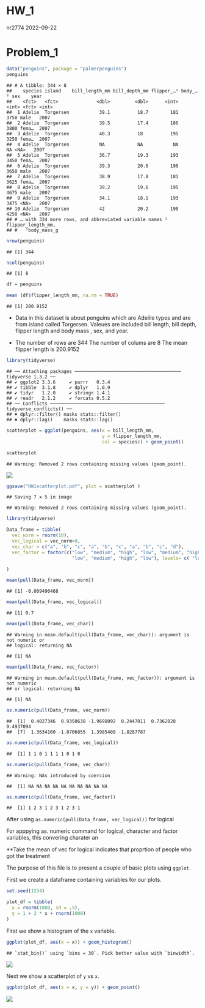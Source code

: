 HW_1
================
nr2774
2022-09-22

# Problem_1

``` r
data("penguins", package = "palmerpenguins")
penguins
```

    ## # A tibble: 344 × 8
    ##    species island    bill_length_mm bill_depth_mm flipper_…¹ body_…² sex    year
    ##    <fct>   <fct>              <dbl>         <dbl>      <int>   <int> <fct> <int>
    ##  1 Adelie  Torgersen           39.1          18.7        181    3750 male   2007
    ##  2 Adelie  Torgersen           39.5          17.4        186    3800 fema…  2007
    ##  3 Adelie  Torgersen           40.3          18          195    3250 fema…  2007
    ##  4 Adelie  Torgersen           NA            NA           NA      NA <NA>   2007
    ##  5 Adelie  Torgersen           36.7          19.3        193    3450 fema…  2007
    ##  6 Adelie  Torgersen           39.3          20.6        190    3650 male   2007
    ##  7 Adelie  Torgersen           38.9          17.8        181    3625 fema…  2007
    ##  8 Adelie  Torgersen           39.2          19.6        195    4675 male   2007
    ##  9 Adelie  Torgersen           34.1          18.1        193    3475 <NA>   2007
    ## 10 Adelie  Torgersen           42            20.2        190    4250 <NA>   2007
    ## # … with 334 more rows, and abbreviated variable names ¹​flipper_length_mm,
    ## #   ²​body_mass_g

``` r
nrow(penguins)
```

    ## [1] 344

``` r
ncol(penguins)
```

    ## [1] 8

``` r
df = penguins

mean (df$flipper_length_mm, na.rm = TRUE)
```

    ## [1] 200.9152

-   Data in this dataset is about penguins which are Adeilie types and
    are from island called Torgersen. Valeues are included bill length,
    bill depth, flipper length and body mass , sex, and year.

-   The number of rows are 344 The number of colums are 8 The mean
    flipper length is 200.9152

``` r
library(tidyverse)
```

    ## ── Attaching packages ─────────────────────────────────────── tidyverse 1.3.2 ──
    ## ✔ ggplot2 3.3.6     ✔ purrr   0.3.4
    ## ✔ tibble  3.1.8     ✔ dplyr   1.0.9
    ## ✔ tidyr   1.2.0     ✔ stringr 1.4.1
    ## ✔ readr   2.1.2     ✔ forcats 0.5.2
    ## ── Conflicts ────────────────────────────────────────── tidyverse_conflicts() ──
    ## ✖ dplyr::filter() masks stats::filter()
    ## ✖ dplyr::lag()    masks stats::lag()

``` r
scatterplot = ggplot(penguins, aes(x = bill_length_mm,
                                   y = flipper_length_mm, 
                                   col = species)) + geom_point()

scatterplot
```

    ## Warning: Removed 2 rows containing missing values (geom_point).

![](p8105_hw1_nr2774_1_files/figure-gfm/problem_1_1-1.png)<!-- -->

``` r
ggsave("HW1scatterplot.pdf", plot = scatterplot )
```

    ## Saving 7 x 5 in image

    ## Warning: Removed 2 rows containing missing values (geom_point).

``` r
library(tidyverse)

Data_frame = tibble(
  vec_norm = rnorm(10),
  vec_logical = vec_norm>0,
  vec_char = c("a", "b", "c", "a", "b", "c", "a", "b", "c", "d"),
  vec_factor = factor(c("low", "medium", "high", "low", "medium", "high",
                        "low", "medium", "high", "low"), levels= c( "low", "medium", "high"))

)
```

``` r
mean(pull(Data_frame, vec_norm))
```

    ## [1] -0.009490468

``` r
mean(pull(Data_frame, vec_logical))
```

    ## [1] 0.7

``` r
mean(pull(Data_frame, vec_char))
```

    ## Warning in mean.default(pull(Data_frame, vec_char)): argument is not numeric or
    ## logical: returning NA

    ## [1] NA

``` r
mean(pull(Data_frame, vec_factor))
```

    ## Warning in mean.default(pull(Data_frame, vec_factor)): argument is not numeric
    ## or logical: returning NA

    ## [1] NA

``` r
as.numeric(pull(Data_frame, vec_norm))
```

    ##  [1]  0.4027346  0.9350638 -1.9698092  0.2447011  0.7362028  0.4937094
    ##  [7]  1.3634160 -1.8706855  1.3985408 -1.8287787

``` r
as.numeric(pull(Data_frame, vec_logical))
```

    ##  [1] 1 1 0 1 1 1 1 0 1 0

``` r
as.numeric(pull(Data_frame, vec_char))
```

    ## Warning: NAs introduced by coercion

    ##  [1] NA NA NA NA NA NA NA NA NA NA

``` r
as.numeric(pull(Data_frame, vec_factor))
```

    ##  [1] 1 2 3 1 2 3 1 2 3 1

After using `as.numeric(pull(Data_frame, vec_logical))` for logical

For apppying as. numeric command for logical, character and factor
variables, this convering charater an

\*\*Take the mean of vec for logical indicates that proprtion of people
who got the treatment

The purpose of this file is to present a couple of basic plots using
`ggplot`.

First we create a dataframe containing variables for our plots.

``` r
set.seed(1234)

plot_df = tibble(
  x = rnorm(1000, sd = .5),
  y = 1 + 2 * x + rnorm(1000)
)
```

First we show a histogram of the `x` variable.

``` r
ggplot(plot_df, aes(x = x)) + geom_histogram()
```

    ## `stat_bin()` using `bins = 30`. Pick better value with `binwidth`.

![](p8105_hw1_nr2774_1_files/figure-gfm/x_hist-1.png)<!-- -->

Next we show a scatterplot of `y` vs `x`.

``` r
ggplot(plot_df, aes(x = x, y = y)) + geom_point()
```

![](p8105_hw1_nr2774_1_files/figure-gfm/yx_scatter-1.png)<!-- -->
